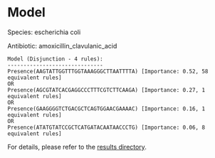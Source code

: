 
# Model

Species: escherichia coli

Antibiotic: amoxicillin_clavulanic_acid

```
Model (Disjunction - 4 rules):
------------------------------
Presence(AAGTATTGGTTTGGTAAAGGGCTTAATTTTA) [Importance: 0.52, 58 equivalent rules]
OR
Presence(AGCGTATCACGAGGCCCTTTCGTCTTCAAGA) [Importance: 0.27, 1 equivalent rules]
OR
Presence(GAAGGGGTCTGACGCTCAGTGGAACGAAAAC) [Importance: 0.16, 1 equivalent rules]
OR
Presence(ATATGTATCCGCTCATGATACAATAACCCTG) [Importance: 0.06, 8 equivalent rules]

```

For details, please refer to the [results directory](../../../../../results/scm_b/escherichia%20coli/amoxicillin_clavulanic_acid/repeat_9/).

